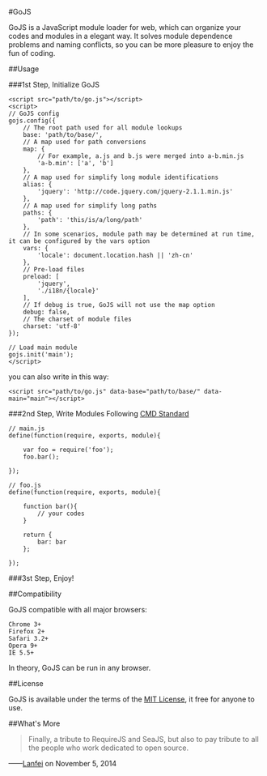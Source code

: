 #GoJS

GoJS is a JavaScript module loader for web, which can organize your codes and modules in a elegant way. It solves module dependence problems and naming conflicts, so you can be more pleasure to enjoy the fun of coding.

##Usage

###1st Step, Initialize GoJS

```
<script src="path/to/go.js"></script>
<script>
// GoJS config
gojs.config({
	// The root path used for all module lookups
	base: 'path/to/base/',
	// A map used for path conversions
	map: {
		// For example, a.js and b.js were merged into a-b.min.js
		'a-b.min': ['a', 'b']
	},
	// A map used for simplify long module identifications
	alias: {
		'jquery': 'http://code.jquery.com/jquery-2.1.1.min.js'
	},
	// A map used for simplify long paths
	paths: {
		'path': 'this/is/a/long/path'
	},
	// In some scenarios, module path may be determined at run time, it can be configured by the vars option
	vars: {
		'locale': document.location.hash || 'zh-cn'
	},
	// Pre-load files
	preload: [
		'jquery',
		'./i18n/{locale}'
	],
	// If debug is true, GoJS will not use the map option
	debug: false,
	// The charset of module files
	charset: 'utf-8'
});

// Load main module
gojs.init('main');
</script>
```

you can also write in this way:

```
<script src="path/to/go.js" data-base="path/to/base/" data-main="main"></script>
```

###2nd Step, Write Modules Following [CMD Standard](https://github.com/cmdjs/specification/blob/master/draft/module.md)

```
// main.js
define(function(require, exports, module){

	var foo = require('foo');
	foo.bar();

});

// foo.js
define(function(require, exports, module){
	
	function bar(){
		// your codes
	}

	return {
		bar: bar
	};

});
```

###3st Step, Enjoy!

##Compatibility

GoJS compatible with all major browsers:

```
Chrome 3+
Firefox 2+
Safari 3.2+
Opera 9+
IE 5.5+
```

In theory, GoJS can be run in any browser.

##License

GoJS is available under the terms of the [MIT License](https://github.com/Lanfei/GoJS/blob/master/LICENSE), it free for anyone to use.

##What's More

>Finally, a tribute to RequireJS and SeaJS, but also to pay tribute to all the people who work dedicated to open source.

——[Lanfei](http://www.clanfei.com/) on November 5, 2014
